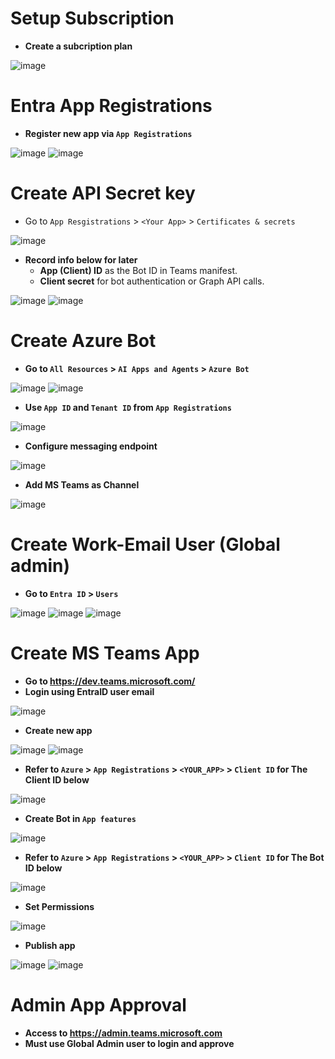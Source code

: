 # Setup Subscription
- **Create a subcription plan**

![image](./assets/3.PNG)

# Entra App Registrations

- **Register new app via `App Registrations`**

![image](./assets/1.PNG)
![image](./assets/2.PNG)

# Create API Secret key
- Go to `App Resgistrations` > `<Your App>` > `Certificates & secrets`

![image](./assets/4.PNG)

- **Record info below for later**
    - **App (Client) ID** as the Bot ID in Teams manifest.
    - **Client secret** for bot authentication or Graph API calls.

![image](./assets/5.PNG)
![image](./assets/6.PNG)

# Create Azure Bot
- **Go to `All Resources` > `AI Apps and Agents` > `Azure Bot`**

![image](./assets/7.PNG)
![image](./assets/8.PNG)

- **Use `App ID` and `Tenant ID` from `App Registrations`**

![image](./assets/9.PNG)

- **Configure messaging endpoint**

![image](./assets/10.PNG)

- **Add MS Teams as Channel**

![image](./assets/11.PNG)

# Create Work-Email User (Global admin)

- **Go to `Entra ID` > `Users`**

![image](./assets/29.PNG)
![image](./assets/30.PNG)
![image](./assets/31.PNG)

# Create MS Teams App

- **Go to https://dev.teams.microsoft.com/**
- **Login using EntraID user email**

![image](./assets/20.PNG)

- **Create new app**

![image](./assets/21.PNG)
![image](./assets/22.PNG)

- **Refer to `Azure` > `App Registrations` > `<YOUR_APP>` > `Client ID` for The Client ID below**

![image](./assets/23.PNG)

- **Create Bot in `App features`**

![image](./assets/24.PNG)

- **Refer to `Azure` > `App Registrations` > `<YOUR_APP>` > `Client ID` for The Bot ID below**

![image](./assets/25.PNG)

- **Set Permissions**

![image](./assets/26.PNG)

- **Publish app**

![image](./assets/27.PNG)
![image](./assets/28.PNG)

# Admin App Approval
- **Access to https://admin.teams.microsoft.com**
- **Must use Global Admin user to login and approve**


